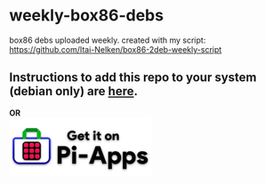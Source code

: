 # weekly-box86-debs
box86 debs uploaded weekly.
created with my script: https://github.com/Itai-Nelken/box86-2deb-weekly-script
## Instructions to add this repo to your system (debian only) are [here](https://itai-nelken.github.io/weekly-box86-debs/).
**OR**<br>
[![badge](https://github.com/Botspot/pi-apps/blob/master/icons/badge.png?raw=true)](https://github.com/Botspot/pi-apps)  

